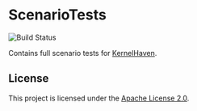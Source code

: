 # ScenarioTests

![Build Status](https://jenkins.sse.uni-hildesheim.de/buildStatus/icon?job=KernelHaven_ScenarioTests)

Contains full scenario tests for [KernelHaven](https://github.com/KernelHaven/KernelHaven).

## License

This project is licensed under the [Apache License 2.0](https://www.apache.org/licenses/LICENSE-2.0.html).
